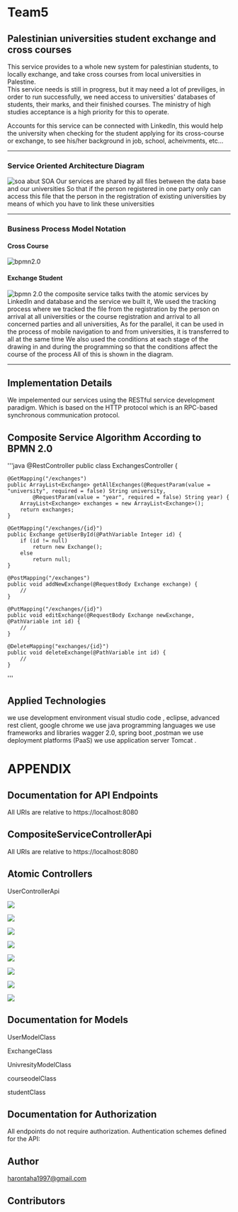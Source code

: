 
# Team5

## Palestinian universities student exchange and cross courses

This service provides to a whole new system for palestinian students, to locally exchange, and take cross courses from local universities in Palestine.   
 This service needs is still in progress, but it may need a lot of previliges, in order to run successfully, we need access to universities' databases of students, their marks, and their finished courses. The ministry of high studies acceptance is a high priority for this to operate.

Accounts for this service can be connected with LinkedIn, this would help the university when checking for the student applying for its cross-course or exchange, to see his/her background in job, school, acheivments, etc...

---

### Service Oriented Architecture Diagram

<img src="assets/soa-diagram.png" title="soa"/>
 abut SOA  Our services are shared by all files between the data base and our universities
 So that if the person registered in one party only can access this file that the person in the registration of existing 
 universities by means of which you have to link these universities

---

### Business Process Model Notation

#### Cross Course

<img src="assets/bpmn-cross-course.png" title="bpmn2.0"/>

#### Exchange Student

<img src="assets/bpmn-exchange-student.png" title="bpmn 2.0"/>
the composite service talks twith the atomic services by LinkedIn and database and the service we built it,
We used the tracking process where we tracked the file from the registration by the person on arrival at all universities 
or the course registration and arrival to all concerned parties and all universities,
As for the parallel, it can be used in the process of mobile navigation to and from universities, 
it is transferred to all at the same time
We also used the conditions at each stage of the drawing in and during 
the programming so that the conditions affect the course of the process
All of this is shown in the diagram.

---
## Implementation Details
We impelemented our services using the RESTful service development paradigm. Which is based on the HTTP protocol which is an RPC-based synchronous communication protocol.

## Composite Service Algorithm According to BPMN 2.0
'''java
@RestController
public class ExchangesController {

	@GetMapping("/exchanges")
	public ArrayList<Exchange> getAllExchanges(@RequestParam(value = "university", required = false) String university,
			@RequestParam(value = "year", required = false) String year) {
		ArrayList<Exchange> exchanges = new ArrayList<Exchange>();
		return exchanges;
	}

	@GetMapping("/exchanges/{id}")
	public Exchange getUserById(@PathVariable Integer id) {
		if (id != null)
			return new Exchange();
		else
			return null;
	}

	@PostMapping("/exchanges")
	public void addNewExchange(@RequestBody Exchange exchange) {
		//
	}

	@PutMapping("/exchanges/{id}")
	public void editExchange(@RequestBody Exchange newExchange, @PathVariable int id) {
		//
	}

	@DeleteMapping("exchanges/{id}")
	public void deleteExchange(@PathVariable int id) {
		//
	}
'''


## Applied Technologies
 we use development environment visual studio code , eclipse, advanced rest client, google chrome
 we use  java programming languages
 we use frameworks and libraries wagger 2.0, spring boot ,postman
 we use deployment platforms (PaaS)
 we use application server Tomcat   .  
 # APPENDIX
 ## Documentation for API Endpoints
 All URIs are relative to https://localhost:8080
## CompositeServiceControllerApi
All URIs are relative to https://localhost:8080
## Atomic Controllers
UserControllerApi

<img src="https://github.com/COMP4381/Team5/blob/master/mm.jpg"></img>

<img src="https://github.com/COMP4381/Team5/blob/master/m6.jpg"></img>

<img src="https://github.com/COMP4381/Team5/blob/master/m2.jpg"></img>

<img src="https://github.com/COMP4381/Team5/blob/master/m4.jpg"></img>

<img src="https://github.com/COMP4381/Team5/blob/master/m9.jpg"></img>

<img src="https://github.com/COMP4381/Team5/blob/master/m1.jpg"></img>

<img src="https://github.com/COMP4381/Team5/blob/master/m8.jpg"></img>

<img src="https://github.com/COMP4381/Team5/blob/master/m7.jpg"></img>

 ## Documentation for Models
UserModelClass

ExchangeClass

UnivresityModelClass

courseodelClass

studentClass

## Documentation for Authorization
All endpoints do not require authorization. Authentication schemes defined for the API:

## Author
harontaha1997@gmail.com
## Contributors
